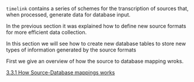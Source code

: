 `timelink` contains a series of schemes for the transcription of sources that, when processed, generate data for database input.

In the previous section it was explained how to define new source formats for more efficient data collection.

In this section we will see how to create new database tables to store new types of information generated by the source formats

First we give an overview of how the source to database mapping wroks.

[3.3.1 How Source-Database mappings works](3.3.1%20How%20Source-Database%20mappings%20works.md)



